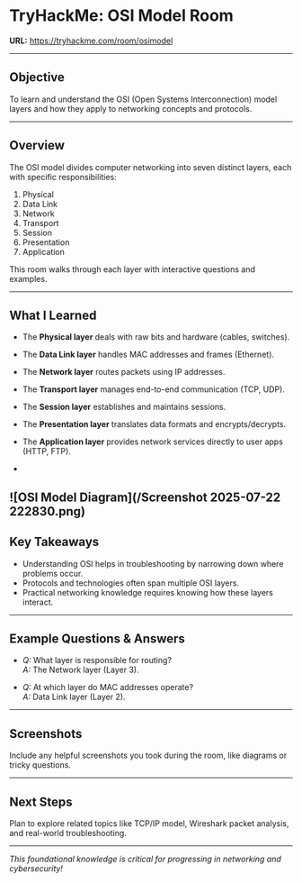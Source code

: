 # TryHackMe: OSI Model Room

**URL:** https://tryhackme.com/room/osimodel

---

## Objective

To learn and understand the OSI (Open Systems Interconnection) model layers and how they apply to networking concepts and protocols.

---

## Overview

The OSI model divides computer networking into seven distinct layers, each with specific responsibilities:

1. Physical  
2. Data Link  
3. Network  
4. Transport  
5. Session  
6. Presentation  
7. Application

This room walks through each layer with interactive questions and examples.

---

## What I Learned

- The **Physical layer** deals with raw bits and hardware (cables, switches).  
- The **Data Link layer** handles MAC addresses and frames (Ethernet).  
- The **Network layer** routes packets using IP addresses.  
- The **Transport layer** manages end-to-end communication (TCP, UDP).  
- The **Session layer** establishes and maintains sessions.  
- The **Presentation layer** translates data formats and encrypts/decrypts.  
- The **Application layer** provides network services directly to user apps (HTTP, FTP).

- 
![OSI Model Diagram](/Screenshot 2025-07-22 222830.png)
---

## Key Takeaways

- Understanding OSI helps in troubleshooting by narrowing down where problems occur.  
- Protocols and technologies often span multiple OSI layers.  
- Practical networking knowledge requires knowing how these layers interact.

---

## Example Questions & Answers

- *Q:* What layer is responsible for routing?  
  *A:* The Network layer (Layer 3).

- *Q:* At which layer do MAC addresses operate?  
  *A:* Data Link layer (Layer 2).

---

## Screenshots

Include any helpful screenshots you took during the room, like diagrams or tricky questions.

---

## Next Steps

Plan to explore related topics like TCP/IP model, Wireshark packet analysis, and real-world troubleshooting.

---

*This foundational knowledge is critical for progressing in networking and cybersecurity!*

